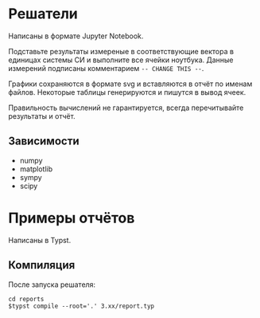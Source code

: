 # Решатели
Написаны в формате Jupyter Notebook.

Подставьте результаты измереные в соответствующие вектора в единицах системы СИ и выполните все ячейки ноутбука.
Данные измерений подписаны комментарием `-- CHANGE THIS --`. 

Графики сохраняются в формате svg и вставляются в отчёт по именам файлов. Некоторые таблицы генерируются и пишутся в вывод ячеек.

Правильность вычислений не гарантируется, всегда перечитывайте результаты и отчёт.
## Зависимости 
- numpy 
- matplotlib
- sympy
- scipy

# Примеры отчётов
Написаны в Typst.
## Компиляция
После запуска решателя:
```
cd reports
$typst compile --root='.' 3.xx/report.typ
```
